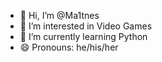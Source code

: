 - 👋 Hi, I’m @Ma1tnes
- 👀 I’m interested in Video Games
- 🌱 I’m currently learning Python
- 😄 Pronouns: he/his/her

<!---
4 - 💞️ I’m looking to collaborate on ...
5 - 📫 How to reach me ...
7 - ⚡ Fun fact: ...
Ma1tnes/Ma1tnes is a ✨ special ✨ repository because its `README.md` (this file) appears on your GitHub profile.
You can click the Preview link to take a look at your changes.
--->
